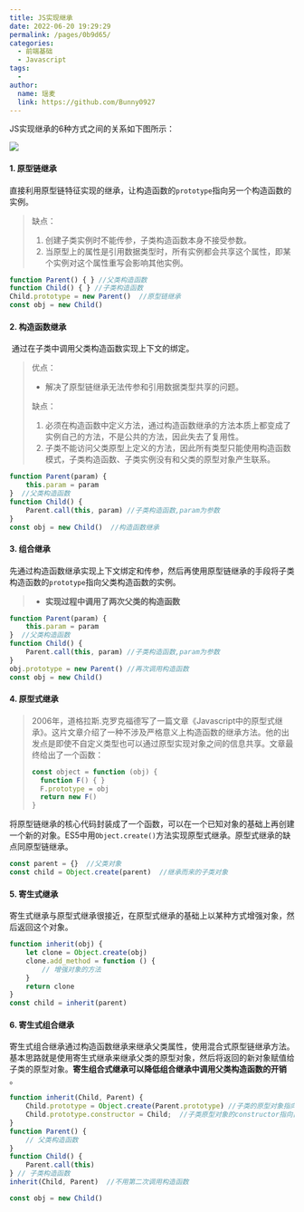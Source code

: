 ```yaml
---
title: JS实现继承
date: 2022-06-20 19:29:29
permalink: /pages/0b9d65/
categories:
  - 前端基础
  - Javascript
tags:
  -
author:
  name: 瑶麦
  link: https://github.com/Bunny0927
---
```


JS实现继承的6种方式之间的关系如下图所示：

![](https://cdn.jsdelivr.net/gh/liuzw-cyy/images/img/js继承.png)
#### 1. 原型链继承

​		直接利用原型链特征实现的继承，让构造函数的`prototype`指向另一个构造函数的实例。

> 缺点：
>
> 1. 创建子类实例时不能传参，子类构造函数本身不接受参数。
> 2. 当原型上的属性是引用数据类型时，所有实例都会共享这个属性，即某个实例对这个属性重写会影响其他实例。

```js
function Parent() { } //父类构造函数
function Child() { } //子类构造函数
Child.prototype = new Parent()  //原型链继承
const obj = new Child()
```

#### 2. 构造函数继承

​		通过在子类中调用父类构造函数实现上下文的绑定。

> 优点：
>
> * 解决了原型链继承无法传参和引用数据类型共享的问题。
>
> 缺点：
>
> 1. 必须在构造函数中定义方法，通过构造函数继承的方法本质上都变成了实例自己的方法，不是公共的方法，因此失去了复用性。
> 2. 子类不能访问父类原型上定义的方法，因此所有类型只能使用构造函数模式，子类构造函数、子类实例没有和父类的原型对象产生联系。

```js
function Parent(param) {
    this.param = param
}  //父类构造函数
function Child() {
    Parent.call(this, param) //子类构造函数,param为参数
}
const obj = new Child()  //构造函数继承
```

#### 3. 组合继承

​		先通过构造函数继承实现上下文绑定和传参，然后再使用原型链继承的手段将子类构造函数的`prototype`指向父类构造函数的实例。

> * **实现过程中调用了两次父类的构造函数**

```js
function Parent(param) {
    this.param = param
}  //父类构造函数
function Child() {
    Parent.call(this, param) //子类构造函数,param为参数
}
obj.prototype = new Parent() //再次调用构造函数
const obj = new Child()
```

#### 4. 原型式继承

> 2006年，道格拉斯.克罗克福德写了一篇文章《Javascript中的原型式继承》。这片文章介绍了一种不涉及严格意义上构造函数的继承方法。他的出发点是即使不自定义类型也可以通过原型实现对象之间的信息共享。文章最终给出了一个函数：
>
> ```js
> const object = function (obj) {
>   function F() { }
>   F.prototype = obj
>   return new F()
> }
> ```

​		将原型链继承的核心代码封装成了一个函数，可以在一个已知对象的基础上再创建一个新的对象。ES5中用`Object.create()`方法实现原型式继承。原型式继承的缺点同原型链继承。

```js
const parent = {}  //父类对象
const child = Object.create(parent)  //继承而来的子类对象
```

#### 5. 寄生式继承

​		寄生式继承与原型式继承很接近，在原型式继承的基础上以某种方式增强对象，然后返回这个对象。

```js
function inherit(obj) {
    let clone = Object.create(obj)
    clone.add_method = function () {
        // 增强对象的方法
    }
    return clone
}
const child = inherit(parent)
```

#### 6. 寄生式组合继承

​		寄生式组合继承通过构造函数继承来继承父类属性，使用混合式原型链继承方法。基本思路就是使用寄生式继承来继承父类的原型对象，然后将返回的新对象赋值给子类的原型对象。**寄生组合式继承可以降低组合继承中调用父类构造函数的开销** 。

```js
function inherit(Child, Parent) {
    Child.prototype = Object.create(Parent.prototype) //子类的原型对象指向父类的原型对象
    Child.prototype.constructor = Child;  //子类原型对象的constructor指向自身的构造函数
}
function Parent() {
    // 父类构造函数
}
function Child() {
    Parent.call(this)
} // 子类构造函数
inherit(Child, Parent)  //不用第二次调用构造函数

const obj = new Child()
```







